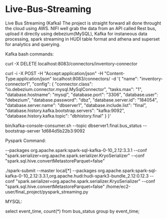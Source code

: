 # Live-Bus-Streaming
Live Bus Streaming (Kafka)
The project is straight forward all done throught the cloud using AWS. NIFI well grab the data from an API called Rest bus, upload it directly using debezium(MySQL), Kafka for instaneous data processing, spark streaming in HUDI table format and athena and superset for analytics and querying.






Kafka bash commands:

curl -X DELETE localhost:8083/connectors/inventory-connector

curl -i -X POST -H "Accept:application/json" -H "Content-Type:application/json" localhost:8083/connectors/ -d '{ "name": "inventory-connector1", "config": { "connector.class": "io.debezium.connector.mysql.MySqlConnector", "tasks.max": "1", "database.hostname": "mysql", "database.port": "3306", "database.user": "debezium", "database.password": "dbz", "database.server.id": "184054", "database.server.name": "dbserver1", "database.include.list": "final", "database.history.kafka.bootstrap.servers": "kafka:9092", "database.history.kafka.topic": "dbhistory.final" } }'

bin/kafka-console-consumer.sh --topic dbserver1.final.bus_status --bootstrap-server 1d684d5b22b3:9092

Pyspark Command:

--packages org.apache.spark:spark-sql-kafka-0-10_2.12:3.3.1 --conf "spark.serializer=org.apache.spark.serializer.KryoSerializer" --conf "spark.sql.hive.convertMetastoreParquet=false"

./spark-submit --master local[*] --packages org.apache.spark:spark-sql-kafka-0-10_2.12:3.3.1,org.apache.hudi:hudi-spark3-bundle_2.12:0.12.3 --conf "spark.serializer=org.apache.spark.serializer.KryoSerializer" --conf "spark.sql.hive.convertMetastoreParquet=false" /home/ec2-user/final_project/pyspark_streaming.py

MYSQL:

select event_time, count(*) from bus_status group by event_time;
